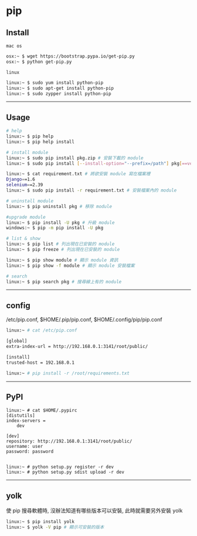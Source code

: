 # pip #

## Install


`mac os`

```bash
osx:~ $ wget https://bootstrap.pypa.io/get-pip.py
osx:~ $ python get-pip.py
```

`linux`

```bash
linux:~ $ sudo yum install python-pip
linux:~ $ sudo apt-get install python-pip
linux:~ $ sudo zypper install python-pip
```


---

## Usage

```bash
# help
linux:~ $ pip help
linux:~ $ pip help install

# install module
linux:~ $ sudo pip install pkg.zip # 安裝下載的 module
linux:~ $ sudo pip install [--install-option="--prefix=/path"] pkg[==ver]* [--user] # 線上安裝 module, 可指定版本

linux:~ $ cat requirement.txt # 將欲安裝 module 寫在檔案裡
Django==1.6
selenium==2.39
linux:~ $ sudo pip install -r requirement.txt # 安裝檔案內的 module

# uninstall module
linux:~ $ pip uninstall pkg # 移除 module

#upgrade module
linux:~ $ pip install -U pkg # 升級 module
windows:~ $ pip -m pip install -U pkg

# list & show
linux:~ $ pip list # 列出現在已安裝的 module
linux:~ $ pip freeze # 列出現在已安裝的 module

linux:~ $ pip show module # 顯示 module 資訊
linux:~ $ pip show -f module # 顯示 module 安裝檔案

# search
linux:~ $ pip search pkg # 搜尋線上有的 module
```


---

## config

/etc/pip.conf, $HOME/.pip/pip.conf, $HOME/.config/pip/pip.conf

```bash
linux:~ # cat /etc/pip.conf

[global]
extra-index-url = http://192.168.0.1:3141/root/public/

[install]
trusted-host = 192.168.0.1

linux:~ # pip install -r /root/requirements.txt
```


---

## PyPI



```
linux:~ # cat $HOME/.pypirc
[distutils]
index-servers =
    dev

[dev]
repository: http://192.168.0.1:3141/root/public/
username: user
password: password


linux:~ # python setup.py register -r dev
linux:~ # python setup.py sdist upload -r dev
```

---

## yolk

使 pip 搜尋軟體時, 沒辦法知道有哪些版本可以安裝, 此時就需要另外安裝 yolk

```bash
linux:~ $ pip install yolk
linux:~ $ yolk -V pip # 顯示可安裝的版本
```
